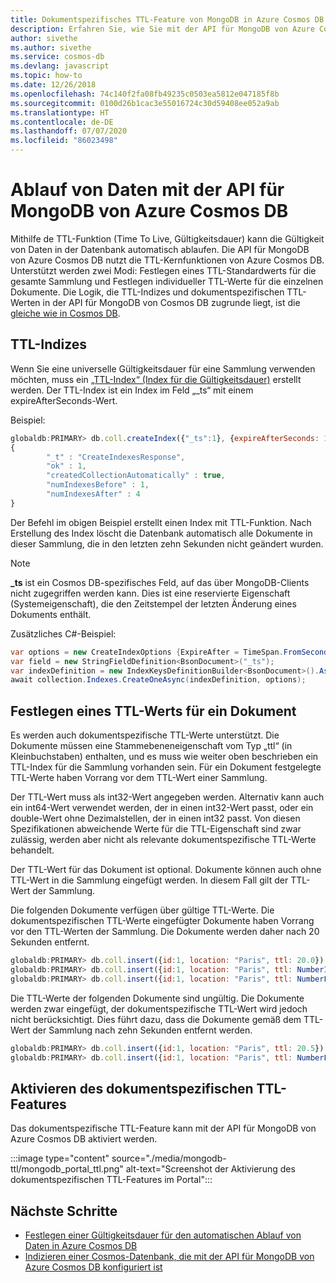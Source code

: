 ```yaml
---
title: Dokumentspezifisches TTL-Feature von MongoDB in Azure Cosmos DB
description: Erfahren Sie, wie Sie mit der API für MongoDB von Azure Cosmos DB die Gültigkeitsdauer (Time To Live, TTL) für Dokumente festlegen, sodass sie nach einer bestimmten Zeit automatisch aus dem System gelöscht werden.
author: sivethe
ms.author: sivethe
ms.service: cosmos-db
ms.devlang: javascript
ms.topic: how-to
ms.date: 12/26/2018
ms.openlocfilehash: 74c140f2fa08fb49235c0503ea5812e047185f8b
ms.sourcegitcommit: 0100d26b1cac3e55016724c30d59408ee052a9ab
ms.translationtype: HT
ms.contentlocale: de-DE
ms.lasthandoff: 07/07/2020
ms.locfileid: "86023498"
---
```

# <a name="expire-data-with-azure-cosmos-dbs-api-for-mongodb"></a>Ablauf von Daten mit der API für MongoDB von Azure Cosmos DB

Mithilfe de TTL-Funktion (Time To Live, Gültigkeitsdauer) kann die Gültigkeit von Daten in der Datenbank automatisch ablaufen. Die API für MongoDB von Azure Cosmos DB nutzt die TTL-Kernfunktionen von Azure Cosmos DB. Unterstützt werden zwei Modi: Festlegen eines TTL-Standardwerts für die gesamte Sammlung und Festlegen individueller TTL-Werte für die einzelnen Dokumente. Die Logik, die TTL-Indizes und dokumentspezifischen TTL-Werten in der API für MongoDB von Cosmos DB zugrunde liegt, ist die [gleiche wie in Cosmos DB](../cosmos-db/mongodb-indexing.md).

## <a name="ttl-indexes"></a>TTL-Indizes
Wenn Sie eine universelle Gültigkeitsdauer für eine Sammlung verwenden möchten, muss ein [„TTL-Index“ (Index für die Gültigkeitsdauer)](../cosmos-db/mongodb-indexing.md) erstellt werden. Der TTL-Index ist ein Index im Feld „_ts“ mit einem expireAfterSeconds-Wert.

Beispiel:
```JavaScript
globaldb:PRIMARY> db.coll.createIndex({"_ts":1}, {expireAfterSeconds: 10})
{
        "_t" : "CreateIndexesResponse",
        "ok" : 1,
        "createdCollectionAutomatically" : true,
        "numIndexesBefore" : 1,
        "numIndexesAfter" : 4
}
```

Der Befehl im obigen Beispiel erstellt einen Index mit TTL-Funktion. Nach Erstellung des Index löscht die Datenbank automatisch alle Dokumente in dieser Sammlung, die in den letzten zehn Sekunden nicht geändert wurden. 

> [!NOTE]
> **_ts** ist ein Cosmos DB-spezifisches Feld, auf das über MongoDB-Clients nicht zugegriffen werden kann. Dies ist eine reservierte Eigenschaft (Systemeigenschaft), die den Zeitstempel der letzten Änderung eines Dokuments enthält.
>
    
Zusätzliches C#-Beispiel: 

```csharp
var options = new CreateIndexOptions {ExpireAfter = TimeSpan.FromSeconds(10)}; 
var field = new StringFieldDefinition<BsonDocument>("_ts"); 
var indexDefinition = new IndexKeysDefinitionBuilder<BsonDocument>().Ascending(field); 
await collection.Indexes.CreateOneAsync(indexDefinition, options); 
``` 

## <a name="set-time-to-live-value-for-a-document"></a>Festlegen eines TTL-Werts für ein Dokument 
Es werden auch dokumentspezifische TTL-Werte unterstützt. Die Dokumente müssen eine Stammebeneneigenschaft vom Typ „ttl“ (in Kleinbuchstaben) enthalten, und es muss wie weiter oben beschrieben ein TTL-Index für die Sammlung vorhanden sein. Für ein Dokument festgelegte TTL-Werte haben Vorrang vor dem TTL-Wert einer Sammlung.

Der TTL-Wert muss als int32-Wert angegeben werden. Alternativ kann auch ein int64-Wert verwendet werden, der in einen int32-Wert passt, oder ein double-Wert ohne Dezimalstellen, der in einen int32 passt. Von diesen Spezifikationen abweichende Werte für die TTL-Eigenschaft sind zwar zulässig, werden aber nicht als relevante dokumentspezifische TTL-Werte behandelt.

Der TTL-Wert für das Dokument ist optional. Dokumente können auch ohne TTL-Wert in die Sammlung eingefügt werden.  In diesem Fall gilt der TTL-Wert der Sammlung. 

Die folgenden Dokumente verfügen über gültige TTL-Werte. Die dokumentspezifischen TTL-Werte eingefügter Dokumente haben Vorrang vor den TTL-Werten der Sammlung. Die Dokumente werden daher nach 20 Sekunden entfernt.   

```JavaScript 
globaldb:PRIMARY> db.coll.insert({id:1, location: "Paris", ttl: 20.0}) 
globaldb:PRIMARY> db.coll.insert({id:1, location: "Paris", ttl: NumberInt(20)}) 
globaldb:PRIMARY> db.coll.insert({id:1, location: "Paris", ttl: NumberLong(20)}) 
```

Die TTL-Werte der folgenden Dokumente sind ungültig. Die Dokumente werden zwar eingefügt, der dokumentspezifische TTL-Wert wird jedoch nicht berücksichtigt. Dies führt dazu, dass die Dokumente gemäß dem TTL-Wert der Sammlung nach zehn Sekunden entfernt werden. 

```JavaScript 
globaldb:PRIMARY> db.coll.insert({id:1, location: "Paris", ttl: 20.5}) //TTL value contains non-zero decimal part. 
globaldb:PRIMARY> db.coll.insert({id:1, location: "Paris", ttl: NumberLong(2147483649)}) //TTL value is greater than Int32.MaxValue (2,147,483,648). 
``` 

## <a name="how-to-activate-the-per-document-ttl-feature"></a>Aktivieren des dokumentspezifischen TTL-Features

Das dokumentspezifische TTL-Feature kann mit der API für MongoDB von Azure Cosmos DB aktiviert werden.

:::image type="content" source="./media/mongodb-ttl/mongodb_portal_ttl.png" alt-text="Screenshot der Aktivierung des dokumentspezifischen TTL-Features im Portal":::

## <a name="next-steps"></a>Nächste Schritte
* [Festlegen einer Gültigkeitsdauer für den automatischen Ablauf von Daten in Azure Cosmos DB](../cosmos-db/time-to-live.md)
* [Indizieren einer Cosmos-Datenbank, die mit der API für MongoDB von Azure Cosmos DB konfiguriert ist](../cosmos-db/mongodb-indexing.md)
